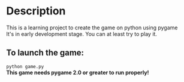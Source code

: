 # Description
This is a learning project to create the game on python using pygame  
It's in early development stage. You can at least try to play it.  


## To launch the game:
`python game.py`  
**This game needs pygame 2.0 or greater to run properly!**
